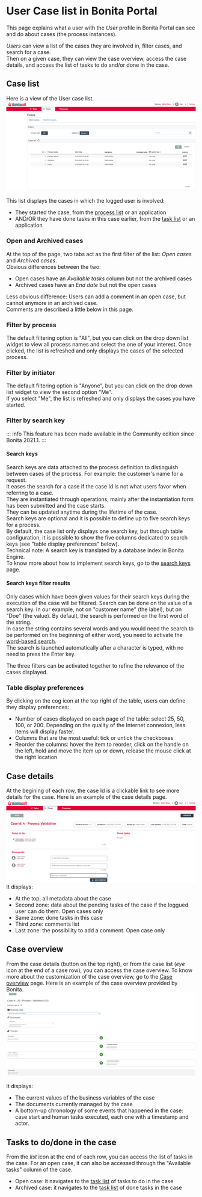 # User Case list in Bonita Portal

This page explains what a user with the _User_ profile in Bonita Portal can see and do about cases (the process instances).

_Users_ can view a list of the cases they are involved in, filter cases, and search for a case.  
Then on a given case, they can view the case overview, access the case details, and access the list of tasks to do and/or done in the case.

## Case list

Here is a view of the User case list.
![User Case list](images/UI2021.1/user-case-list.png)<!--{.img-responsive}-->

This list displays the cases in which the logged user is involved: 
  * They started the case, from the [process list](user-process-list.md) or an application
  * AND/OR they have done tasks in this case earlier, from the [task list](user-task-list.md) or an application

### Open and Archived cases

At the top of the page, two tabs act as the first filter of the list: _Open cases_ and _Archived cases_.  
Obvious differences between the two:
  * Open cases have an _Available tasks_ column but not the archived cases
  * Archived cases have an _End date_ but not the open cases
  
Less obvious difference:
Users can add a comment in an open case, but cannot anymore in an archived case.  
Comments are described a little below in this page.

### Filter by process
The default filtering option is "All", but you can click on the drop down list widget to view all process names and select the one of your interest.
Once clicked, the list is refreshed and only displays the cases of the selected process.

### Filter by initiator
The default filtering option is "Anyone", but you can click on the drop down list widget to view the second option "Me".  
If you select "Me", the list is refreshed and only displays the cases you have started.

### Filter by search key

::: info
This feature has been made available in the Community edition since Bonita 2021.1. 
:::

#### Search keys

Search keys are data attached to the process definition to distinguish between cases of the process. For example: the customer's name for a request.  
It eases the search for a case if the case Id is not what users favor when referring to a case.  
They are instantiated through operations, mainly after the instantiation form has been submitted and the case starts.  
They can be updated anytime during the lifetime of the case.  
Search keys are optional and it is possible to define up to five search keys for a process.   
By default, the case list only displays one search key, but through table configuration, it is possible to show the five columns dedicated to search keys (see "table display preferences" below).  
Technical note: A search key is translated by a database index in Bonita Engine.  
To know more about how to implement search keys, go to the [search keys](define-a-search-index.md) page. 

#### Search keys filter results

Only cases which have been given values for their search keys during the execution of the case will be filtered.
Search can be done on the value of a search key. In our example, not on "customer name" (the label), but on "Doe" (the value).
By default, the search is performed on the first word of the string.  
In case the string contains several words and you would need the search to be performed on the beginning of either word, you need to activate the [word-based search](using-list-and-search-methods.md#word_based_search).  
The search is launched automatically after a character is typed, with no need to press the Enter key.  

The three filters can be activated together to refine the relevance of the cases displayed.  

### Table display preferences
By clicking on the cog icon at the top right of the table, users can define they display preferences:
  * Number of cases displayed on each page of the table: select 25, 50, 100, or 200. 
    Depending on the quality of the Internet connexion, less items will display faster.
  * Columns that are the most useful: tick or untick the checkboxes
  * Reorder the columns: hover the item to reorder, click on the handle on the left, hold and move the item up or down, release the mouse click at the right location

## Case details
At the begining of each row, the case Id is a clickable link to see more details for the case.
Here is an example of the case details page.
![User Case details](images/UI2021.1/user-case-details.png)<!--{.img-responsive}-->
It displays: 
  * At the top, all metadata about the case
  * Second zone: data about the pending tasks of the case if the loggued user can do them. Open cases only
  * Same zone: done tasks in this case
  * Third zone: comments list
  * Last zone: the possibility to add a comment. Open case only

## Case overview
From the case details (button on the top right), or from the case list (_eye_ icon at the end of a case row), you can access the case overview.
To know more about the customization of the case overview, go to the [Case overview](uid-case-overview-tutorial.md) page.
Here is an example of the case overview provided by Bonita.
![Case Overview](images/UI2021.1/case-overview.png)<!--{.img-responsive}-->

It displays:
  * The current values of the business variables of the case
  * The documents currently managed by the case
  * A bottom-up chronology of some events that happened in the case: case start and human tasks executed, each one with a timestamp and actor.

## Tasks to do/done in the case
From the _list_ icon at the end of each row, you can access the list of tasks in the case.
For an open case, it can also be accessed through the "Available tasks" column of the case.
  * Open case: it navigates to the [task list](user-task-list.md) of tasks to do in the case
  * Archived case: it navigates to the [task list](user-task-list.md) of done tasks in the case
